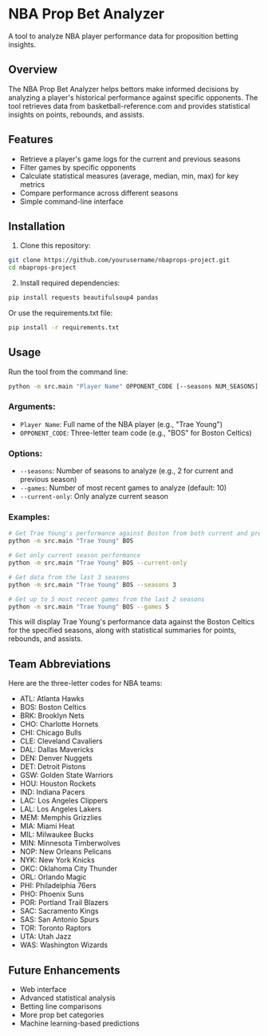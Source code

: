 # NBA Prop Bet Analyzer

A tool to analyze NBA player performance data for proposition betting insights.

## Overview

The NBA Prop Bet Analyzer helps bettors make informed decisions by analyzing a player's historical performance against specific opponents. The tool retrieves data from basketball-reference.com and provides statistical insights on points, rebounds, and assists.

## Features

- Retrieve a player's game logs for the current and previous seasons
- Filter games by specific opponents
- Calculate statistical measures (average, median, min, max) for key metrics
- Compare performance across different seasons
- Simple command-line interface

## Installation

1. Clone this repository:
```bash
git clone https://github.com/yourusername/nbaprops-project.git
cd nbaprops-project
```

2. Install required dependencies:
```bash
pip install requests beautifulsoup4 pandas
```

Or use the requirements.txt file:
```bash
pip install -r requirements.txt
```

## Usage

Run the tool from the command line:

```bash
python -m src.main "Player Name" OPPONENT_CODE [--seasons NUM_SEASONS] [--games NUM_GAMES] [--current-only]
```

### Arguments:

- `Player Name`: Full name of the NBA player (e.g., "Trae Young")
- `OPPONENT_CODE`: Three-letter team code (e.g., "BOS" for Boston Celtics)

### Options:

- `--seasons`: Number of seasons to analyze (e.g., 2 for current and previous season)
- `--games`: Number of most recent games to analyze (default: 10)
- `--current-only`: Only analyze current season

### Examples:

```bash
# Get Trae Young's performance against Boston from both current and previous season
python -m src.main "Trae Young" BOS

# Get only current season performance
python -m src.main "Trae Young" BOS --current-only

# Get data from the last 3 seasons
python -m src.main "Trae Young" BOS --seasons 3

# Get up to 5 most recent games from the last 2 seasons
python -m src.main "Trae Young" BOS --games 5
```

This will display Trae Young's performance data against the Boston Celtics for the specified seasons, along with statistical summaries for points, rebounds, and assists.

## Team Abbreviations

Here are the three-letter codes for NBA teams:

- ATL: Atlanta Hawks
- BOS: Boston Celtics
- BRK: Brooklyn Nets
- CHO: Charlotte Hornets
- CHI: Chicago Bulls
- CLE: Cleveland Cavaliers
- DAL: Dallas Mavericks
- DEN: Denver Nuggets
- DET: Detroit Pistons
- GSW: Golden State Warriors
- HOU: Houston Rockets
- IND: Indiana Pacers
- LAC: Los Angeles Clippers
- LAL: Los Angeles Lakers
- MEM: Memphis Grizzlies
- MIA: Miami Heat
- MIL: Milwaukee Bucks
- MIN: Minnesota Timberwolves
- NOP: New Orleans Pelicans
- NYK: New York Knicks
- OKC: Oklahoma City Thunder
- ORL: Orlando Magic
- PHI: Philadelphia 76ers
- PHO: Phoenix Suns
- POR: Portland Trail Blazers
- SAC: Sacramento Kings
- SAS: San Antonio Spurs
- TOR: Toronto Raptors
- UTA: Utah Jazz
- WAS: Washington Wizards

## Future Enhancements

- Web interface
- Advanced statistical analysis
- Betting line comparisons
- More prop bet categories
- Machine learning-based predictions 